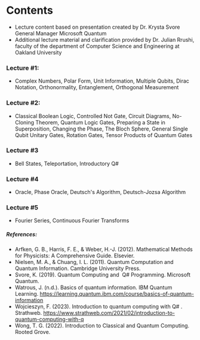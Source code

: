 # Contents
* Lecture content based on presentation created by Dr. Krysta Svore General Manager Microsoft Quantum
* Additional lecture material and clarification provided by Dr. Julian Rrushi, faculty of the department of Computer Science and Engineering at Oakland University 
### Lecture #1:
* Complex Numbers, Polar Form, Unit Information, Multiple Qubits, Dirac Notation, Orthonormality, Entanglement, Orthogonal Measurement
### Lecture #2:
* Classical Boolean Logic, Controlled Not Gate, Circuit Diagrams, No-Cloning Theorem, Quantum Logic Gates, Preparing a State in Superposition, Changing the Phase, The Bloch Sphere, General Single Qubit Unitary Gates, Rotation Gates, Tensor Products of Quantum Gates
### Lecture #3
* Bell States, Teleportation, Introductory Q#
### Lecture #4
* Oracle, Phase Oracle, Deutsch's Algorithm, Deutsch-Jozsa Algorithm
### Lecture #5
* Fourier Series, Continuous Fourier Transforms
##### References:
* Arfken, G. B., Harris, F. E., & Weber, H.-J. (2012). Mathematical Methods for Physicists: A Comprehensive Guide. Elsevier. 
* Nielsen, M. A., & Chuang, I. L. (2011). Quantum Computation and Quantum Information. Cambridge University Press. 
* Svore, K. (2019). Quantum Computing and  Q# Programming. Microsoft Quantum.
* Watrous, J. (n.d.). Basics of quantum information. IBM Quantum Learning. https://learning.quantum.ibm.com/course/basics-of-quantum-information
* Wojcieszyn, F. (2023). Introduction to quantum computing with Q# . Strathweb. https://www.strathweb.com/2021/02/introduction-to-quantum-computing-with-q
* Wong, T. G. (2022). Introduction to Classical and Quantum Computing. Rooted Grove.
